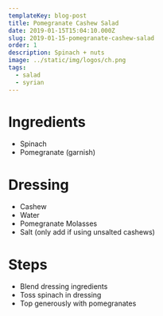 ```yaml
---
templateKey: blog-post
title: Pomegranate Cashew Salad
date: 2019-01-15T15:04:10.000Z
slug: 2019-01-15-pomegranate-cashew-salad
order: 1
description: Spinach + nuts
image: ../static/img/logos/ch.png
tags:
  - salad
  - syrian
---
```


# Ingredients

- Spinach
- Pomegranate (garnish)

# Dressing

- Cashew
- Water
- Pomegranate Molasses
- Salt (only add if using unsalted cashews)

# Steps

- Blend dressing ingredients
- Toss spinach in dressing
- Top generously with pomegranates
